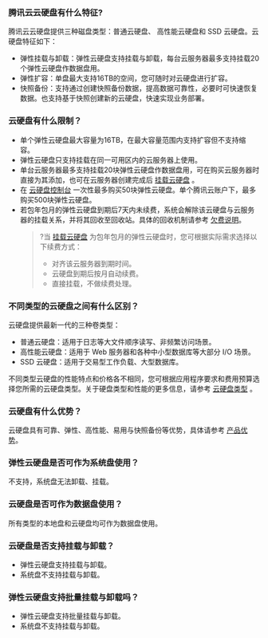 ### 腾讯云云硬盘有什么特征?
腾讯云云硬盘提供三种磁盘类型：普通云硬盘、 高性能云硬盘和 SSD 云硬盘。云硬盘特征如下：
- 弹性挂载与卸载：弹性云硬盘支持挂载与卸载，每台云服务器最多支持挂载20个弹性云硬盘作数据盘用。 
- 弹性扩容：单盘最大支持16TB的空间，您可随时对云硬盘进行扩容。
- 快照备份：支持通过创建快照备份数据，提高数据可靠性，必要时可快速恢复数据。也支持基于快照创建新的云硬盘，快速实现业务部署。

### 云硬盘有什么限制？
- 单个弹性云硬盘最大容量为16TB，在最大容量范围内支持扩容但不支持缩容。
- 弹性云硬盘只支持挂载在同一可用区内的云服务器上使用。
- 单台云服务器最多支持挂载20块弹性云硬盘作数据盘用，可在购买云服务器时直接为其添加，也可在云服务器创建完成后 [挂载云硬盘](https://cloud.tencent.com/document/product/362/5745) 。
- 在 [云硬盘控制台](https://console.cloud.tencent.com/cvm/cbs)  一次性最多购买50块弹性云硬盘。单个腾讯云账户下，最多购买500块弹性云硬盘。
- 若包年包月的弹性云硬盘到期后7天内未续费，系统会解除该云硬盘与云服务器的挂载关系，并将其回收至回收站。具体的回收机制请参考 [欠费说明](https://cloud.tencent.com/document/product/362/3064)。
  >?当 [挂载云硬盘](https://cloud.tencent.com/document/product/362/5745) 为包年包月的弹性云硬盘时，您可根据实际需求选择以下续费方式：
  > - 对齐该云服务器到期时间。
  > - 云硬盘到期后按月自动续费。
  > - 直接挂载，不做续费处理。

### 不同类型的云硬盘之间有什么区别？
云硬盘提供最新一代的三种卷类型：
- 普通云硬盘：适用于日志等大文件顺序读写、非频繁访问场景。
- 高性能云硬盘：适用于 Web 服务器和各种中小型数据库等大部分 I/O 场景。
- SSD 云硬盘：适用于交易型工作负载、大型数据库。

不同类型云硬盘的性能特点和价格各不相同，您可根据应用程序要求和费用预算选择您所需的云硬盘类型。关于硬盘类型和性能的更多信息，请参考 [云硬盘类型](https://cloud.tencent.com/document/product/362/2353) 。

### 云硬盘有什么优势？
云硬盘具有可靠、弹性、高性能、易用与快照备份等优势，具体请参考 [产品优势](https://cloud.tencent.com/document/product/362/3039)。

### 弹性云硬盘是否可作为系统盘使用？
不支持，系统盘无法卸载、挂载。

<span id="Q1"></span>
### 云硬盘是否可作为数据盘使用？
所有类型的本地盘和云硬盘均可作为数据盘使用。

### 云硬盘是否支持挂载与卸载？
- 弹性云硬盘支持挂载与卸载。
- 系统盘不支持挂载与卸载。

### 弹性云硬盘支持批量挂载与卸载吗？
- 弹性云硬盘支持批量挂载与卸载。
- 系统盘不支持挂载与卸载。
